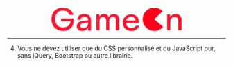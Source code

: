<p align="center">
  <img src="src/img/Logo.png" width="300px" alt="Logo image"/>
</p>

---

4. Vous ne devez utiliser que du CSS personnalisé et du JavaScript pur, sans jQuery, Bootstrap ou autre librairie.
